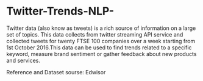 # Twitter-Trends-NLP-
Twitter data (also know as tweets) is a rich source of information on a large set of topics. This data collects from twitter streaming API service and collected tweets for twenty FTSE 100 companies over a week starting from 1st October 2016.This data can be used to find trends related to a specific keyword, measure brand sentiment or gather feedback about new products and services.

Reference and Dataset sourse: Edwisor
